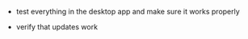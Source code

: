 
- test everything in the desktop app and make sure it works properly
   
- verify that updates work
